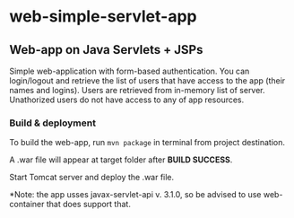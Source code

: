 # web-simple-servlet-app
## Web-app on Java Servlets + JSPs

Simple web-application with form-based authentication. You can login/logout and retrieve the list of users that have access to the app (their names and logins).
Users are retrieved from in-memory list of server. Unathorized users do not have access to any of app resources.

### Build & deployment
To build the web-app, run ```mvn package``` in terminal from project destination.

A .war file will appear at target folder after **BUILD SUCCESS**.

Start Tomcat server and deploy the .war file.

*Note: the app usses javax-servlet-api v. 3.1.0, so be advised to use web-container that does support that.
